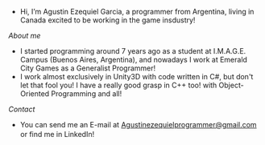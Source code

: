 - Hi, I’m Agustin Ezequiel Garcia, a programmer from Argentina, living in Canada excited to be working in the game insdustry!

*About me*
- I started programming around 7 years ago as a student at I.M.A.G.E. Campus (Buenos Aires, Argentina), and nowadays I work at Emerald City Games as a Generalist Programmer!
- I work almost exclusively in Unity3D with code written in C#, but don't let that fool you! I have a really good grasp in C++ too! with Object-Oriented Programming and all!

*Contact*
- You can send me an E-mail at Agustinezequielprogrammer@gmail.com or find me in LinkedIn! <a href="https://www.linkedin.com/in/agustin-ezequiel-garcia-junior-game-programmer/"><img height="16" width="16" src="https://unpkg.com/simple-icons@latest/icons/linkedin.svg" /> </a>

<!---
Agustin-E-Garcia/Agustin-E-Garcia is a ✨ special ✨ repository because its `README.md` (this file) appears on your GitHub profile.
You can click the Preview link to take a look at your changes.
--->
